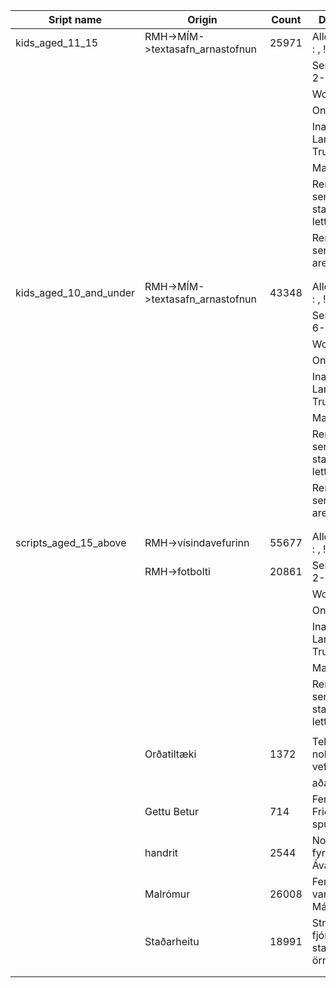 |Sript name            |Origin                         |Count|Discription-H2                                  |
|----------------------|-------------------------------|-----|------------------------------------------------|
|kids_aged_11_15	   |RMH->MÍM->textasafn_arnastofnun|25971|Allowed symbals: : , ! ? -                      |
|                      |					           |     |Sentence length: 2-5                            |
|                      |			                   |     |Word max: 8                                     |
|                      |                               |     |Only BIN: True                                  |
|                      |                               |     |Inappropriate Language filter: True             |
|                      |                               |     |Manual edit:                                    |
|                      |                               |     |Removed sentences that start with a small letter|
|                      |                               |     |Removed sentenced that are all caps             |
|                      |                               |     |                                                |
|                      |                               |     |                                                |
|kids_aged_10_and_under|RMH->MÍM->textasafn_arnastofnun|43348|Allowed symbals: : , ! ? -                      |
|                      |					           |     |Sentence length: 6-10                           |
|                      |			                   |     |Word max: 1                                     |
|                      |                               |     |Only BIN: True                                  |
|                      |                               |     |Inappropriate Language filter: True             |
|                      |                               |     |Manual edit:                                    |
|                      |                               |     |Removed sentences that start with a small letter|
|                      |                               |     |Removed sentenced that are all caps             |
|                      |                               |     |                                                |
|                      |                               |     |                                                |
|scripts_aged_15_above |RMH->vísindavefurinn           |55677|Allowed symbals: : , ! ? -                      |
|                      |RMH->fotbolti                  |20861|Sentence length: 2-15                           |
|                      |                               |     |Word max: 35                                    |
|                      |                               |     |Only BIN: True                                  |
|                      |                               |     |Inappropriate Language filter: True             |
|                      |                               |     |Manual edit:                                    |
|                      |                               |     |Removed sentences that start with a small letter|
|                      |                               |     |                                                |
|                      |Orðatiltæki                    |1372 |Tekið saman af nokkrum opnum vefheimildum       |
|                      |                               |     |aðallega ms.is                                  |
|                      |Gettu Betur                    |714  |Fengið frá Ingileif Friðriks spurnigarhöfundi   |
|                      |handrit                        |2544 |Nokkur handrit fyrir leikrit m.a. Ávaxtakrafn   |
|                      |Malrómur                       |26008|Fengið frá Atla, var notað við Málrómssöfunina? |
|                      |Staðarheitu                    |18991|Strengir með fjórum staðarheitum eða örnefnum   |
|                      |                               |     |                                                |
|                      |                               |     |                                                |